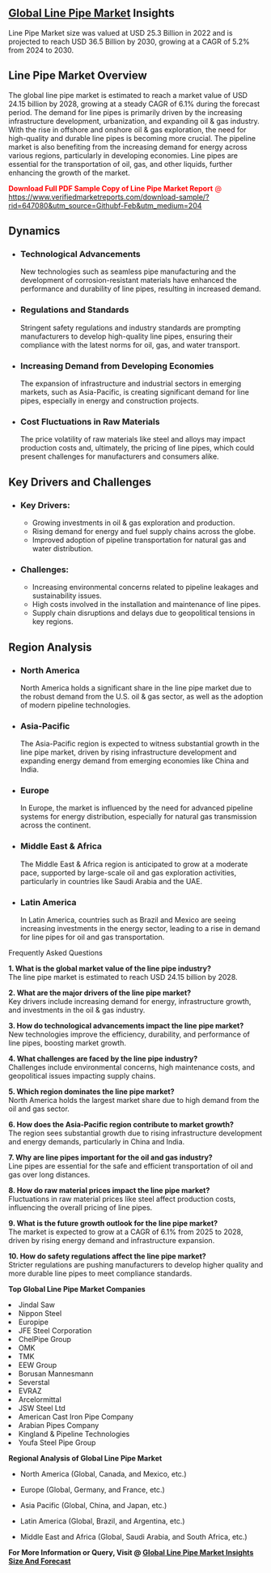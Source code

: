<h2><a href="https://www.verifiedmarketreports.com/download-sample/?rid=647080&amp;utm_source=Githubf&amp;utm_medium=204" target="_blank">Global Line Pipe Market</a> Insights</h2><p>Line Pipe Market size was valued at USD 25.3 Billion in 2022 and is projected to reach USD 36.5 Billion by 2030, growing at a CAGR of 5.2% from 2024 to 2030.</p><p> <h2>Line Pipe Market Overview</h2> <p>The global line pipe market is estimated to reach a market value of USD 24.15 billion by 2028, growing at a steady CAGR of 6.1% during the forecast period. The demand for line pipes is primarily driven by the increasing infrastructure development, urbanization, and expanding oil & gas industry. With the rise in offshore and onshore oil & gas exploration, the need for high-quality and durable line pipes is becoming more crucial. The pipeline market is also benefiting from the increasing demand for energy across various regions, particularly in developing economies. Line pipes are essential for the transportation of oil, gas, and other liquids, further enhancing the growth of the market. <br> <p><span class=""><span style="color: #ff0000;"><strong>Download Full PDF Sample Copy of Line Pipe Market Report</strong> @ </span><a href="https://www.verifiedmarketreports.com/download-sample/?rid=647080&amp;utm_source=Githubf-Feb&amp;utm_medium=204" target="_blank">https://www.verifiedmarketreports.com/download-sample/?rid=647080&amp;utm_source=Githubf-Feb&amp;utm_medium=204</a></span></p></p> <h2>Dynamics</h2> <ul> <li><h3>Technological Advancements</h3> New technologies such as seamless pipe manufacturing and the development of corrosion-resistant materials have enhanced the performance and durability of line pipes, resulting in increased demand.</li> <li><h3>Regulations and Standards</h3> Stringent safety regulations and industry standards are prompting manufacturers to develop high-quality line pipes, ensuring their compliance with the latest norms for oil, gas, and water transport.</li> <li><h3>Increasing Demand from Developing Economies</h3> The expansion of infrastructure and industrial sectors in emerging markets, such as Asia-Pacific, is creating significant demand for line pipes, especially in energy and construction projects.</li> <li><h3>Cost Fluctuations in Raw Materials</h3> The price volatility of raw materials like steel and alloys may impact production costs and, ultimately, the pricing of line pipes, which could present challenges for manufacturers and consumers alike.</li> </ul> <h2>Key Drivers and Challenges</h2> <ul> <li><h3>Key Drivers:</h3> <ul> <li>Growing investments in oil & gas exploration and production.</li> <li>Rising demand for energy and fuel supply chains across the globe.</li> <li>Improved adoption of pipeline transportation for natural gas and water distribution.</li> </ul> </li> <li><h3>Challenges:</h3> <ul> <li>Increasing environmental concerns related to pipeline leakages and sustainability issues.</li> <li>High costs involved in the installation and maintenance of line pipes.</li> <li>Supply chain disruptions and delays due to geopolitical tensions in key regions.</li> </ul> </li> </ul> <h2>Region Analysis</h2> <ul> <li><h3>North America</h3> North America holds a significant share in the line pipe market due to the robust demand from the U.S. oil & gas sector, as well as the adoption of modern pipeline technologies.</li> <li><h3>Asia-Pacific</h3> The Asia-Pacific region is expected to witness substantial growth in the line pipe market, driven by rising infrastructure development and expanding energy demand from emerging economies like China and India.</li> <li><h3>Europe</h3> In Europe, the market is influenced by the need for advanced pipeline systems for energy distribution, especially for natural gas transmission across the continent.</li> <li><h3>Middle East & Africa</h3> The Middle East & Africa region is anticipated to grow at a moderate pace, supported by large-scale oil and gas exploration activities, particularly in countries like Saudi Arabia and the UAE.</li> <li><h3>Latin America</h3> In Latin America, countries such as Brazil and Mexico are seeing increasing investments in the energy sector, leading to a rise in demand for line pipes for oil and gas transportation.</li> </ul> <p>Frequently Asked Questions</p> <p><b>1. What is the global market value of the line pipe industry?</b><br> The line pipe market is estimated to reach USD 24.15 billion by 2028.</p> <p><b>2. What are the major drivers of the line pipe market?</b><br> Key drivers include increasing demand for energy, infrastructure growth, and investments in the oil & gas industry.</p> <p><b>3. How do technological advancements impact the line pipe market?</b><br> New technologies improve the efficiency, durability, and performance of line pipes, boosting market growth.</p> <p><b>4. What challenges are faced by the line pipe industry?</b><br> Challenges include environmental concerns, high maintenance costs, and geopolitical issues impacting supply chains.</p> <p><b>5. Which region dominates the line pipe market?</b><br> North America holds the largest market share due to high demand from the oil and gas sector.</p> <p><b>6. How does the Asia-Pacific region contribute to market growth?</b><br> The region sees substantial growth due to rising infrastructure development and energy demands, particularly in China and India.</p> <p><b>7. Why are line pipes important for the oil and gas industry?</b><br> Line pipes are essential for the safe and efficient transportation of oil and gas over long distances.</p> <p><b>8. How do raw material prices impact the line pipe market?</b><br> Fluctuations in raw material prices like steel affect production costs, influencing the overall pricing of line pipes.</p> <p><b>9. What is the future growth outlook for the line pipe market?</b><br> The market is expected to grow at a CAGR of 6.1% from 2025 to 2028, driven by rising energy demand and infrastructure expansion.</p> <p><b>10. How do safety regulations affect the line pipe market?</b><br> Stricter regulations are pushing manufacturers to develop higher quality and more durable line pipes to meet compliance standards.</p> </p><p><strong>Top Global Line Pipe Market Companies</strong></p><div data-test-id=""><p><li>Jindal Saw</li><li> Nippon Steel</li><li> Europipe</li><li> JFE Steel Corporation</li><li> ChelPipe Group</li><li> OMK</li><li> TMK</li><li> EEW Group</li><li> Borusan Mannesmann</li><li> Severstal</li><li> EVRAZ</li><li> Arcelormittal</li><li> JSW Steel Ltd</li><li> American Cast Iron Pipe Company</li><li> Arabian Pipes Company</li><li> Kingland & Pipeline Technologies</li><li> Youfa Steel Pipe Group</li></p><div><strong>Regional Analysis of&nbsp;Global Line Pipe Market</strong></div><ul><li dir="ltr"><p dir="ltr">North America&nbsp;(Global, Canada, and Mexico, etc.)</p></li><li dir="ltr"><p dir="ltr">Europe (Global, Germany, and France, etc.)</p></li><li dir="ltr"><p dir="ltr">Asia Pacific&nbsp;(Global, China, and Japan, etc.)</p></li><li dir="ltr"><p dir="ltr">Latin America&nbsp;(Global, Brazil, and Argentina, etc.)</p></li><li dir="ltr">Middle East and Africa&nbsp;(Global, Saudi Arabia, and South Africa, etc.)</li></ul><p><strong>For More Information or Query, Visit @&nbsp;</strong><strong><a href="https://www.verifiedmarketreports.com/product/line-pipe-market/?utm_source=Githubf&amp;utm_medium=204" target="_blank">Global Line Pipe Market Insights Size And Forecast</a></strong></p></div>
